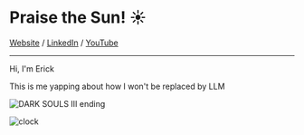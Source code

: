 # Praise the Sun! ☀️

[Website](https://ericc-ch.github.io) / [LinkedIn](https://www.linkedin.com/in/erick-christian-p) / [YouTube](https://www.youtube.com/@erickchristian2)

---

Hi, I'm Erick

This is me yapping about how I won't be replaced by LLM

![DARK SOULS III ending](https://media1.tenor.com/m/pzW5jvt-sr8AAAAd/pop-cat-cat.gif)

![clock]('./clock.svg')
